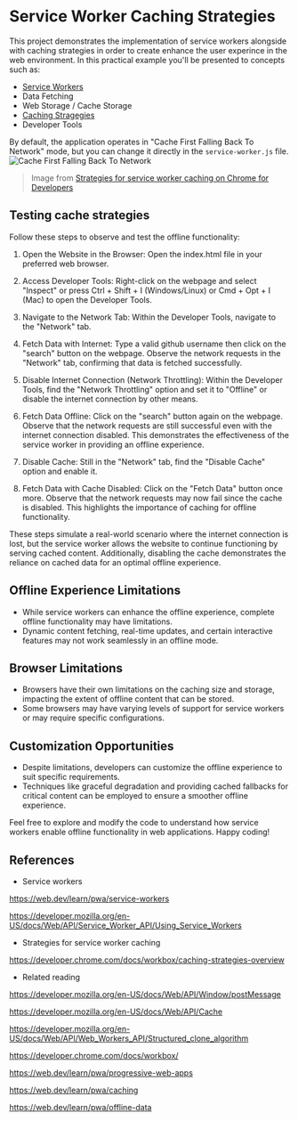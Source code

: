 # Service Worker Caching Strategies

This project demonstrates the implementation of service workers alongside with caching strategies in order to create enhance the user experince in the web environment.
In this practical example you'll be presented to concepts such as:

- [Service Workers](https://web.dev/learn/pwa/service-workers)
- Data Fetching
- Web Storage / Cache Storage
- [Caching Stragegies](https://developer.chrome.com/docs/workbox/caching-strategies-overview)
- Developer Tools

By default, the application operates in "Cache First Falling Back To Network" mode, but you can change it directly in the `service-worker.js` file.
![Cache First Falling Back To Network](https://github.com/robertheory/service-worker-offline-first/assets/41833666/39731181-dab8-43e2-bdc6-c1beefffbb34)

> Image from [Strategies for service worker caching on Chrome for Developers](https://developer.chrome.com/docs/workbox/caching-strategies-overview#cache_first_falling_back_to_network)

## Testing cache strategies

Follow these steps to observe and test the offline functionality:

1. Open the Website in the Browser:
   Open the index.html file in your preferred web browser.

2. Access Developer Tools:
   Right-click on the webpage and select "Inspect" or press Ctrl + Shift + I (Windows/Linux) or Cmd + Opt + I (Mac) to open the Developer Tools.

3. Navigate to the Network Tab:
   Within the Developer Tools, navigate to the "Network" tab.

4. Fetch Data with Internet:
   Type a valid github username then click on the "search" button on the webpage.
   Observe the network requests in the "Network" tab, confirming that data is fetched successfully.

5. Disable Internet Connection (Network Throttling):
   Within the Developer Tools, find the "Network Throttling" option and set it to "Offline" or disable the internet connection by other means.

6. Fetch Data Offline:
   Click on the "search" button again on the webpage.
   Observe that the network requests are still successful even with the internet connection disabled. This demonstrates the effectiveness of the service worker in providing an offline experience.

7. Disable Cache:
   Still in the "Network" tab, find the "Disable Cache" option and enable it.

8. Fetch Data with Cache Disabled:
   Click on the "Fetch Data" button once more.
   Observe that the network requests may now fail since the cache is disabled. This highlights the importance of caching for offline functionality.

These steps simulate a real-world scenario where the internet connection is lost, but the service worker allows the website to continue functioning by serving cached content.
Additionally, disabling the cache demonstrates the reliance on cached data for an optimal offline experience.

## Offline Experience Limitations

- While service workers can enhance the offline experience, complete offline functionality may have limitations.
- Dynamic content fetching, real-time updates, and certain interactive features may not work seamlessly in an offline mode.

## Browser Limitations

- Browsers have their own limitations on the caching size and storage, impacting the extent of offline content that can be stored.
- Some browsers may have varying levels of support for service workers or may require specific configurations.

## Customization Opportunities

- Despite limitations, developers can customize the offline experience to suit specific requirements.
- Techniques like graceful degradation and providing cached fallbacks for critical content can be employed to ensure a smoother offline experience.

Feel free to explore and modify the code to understand how service workers enable offline functionality in web applications. Happy coding!

## References

- Service workers

<https://web.dev/learn/pwa/service-workers>

<https://developer.mozilla.org/en-US/docs/Web/API/Service_Worker_API/Using_Service_Workers>

- Strategies for service worker caching

<https://developer.chrome.com/docs/workbox/caching-strategies-overview>

- Related reading

<https://developer.mozilla.org/en-US/docs/Web/API/Window/postMessage>

<https://developer.mozilla.org/en-US/docs/Web/API/Cache>

<https://developer.mozilla.org/en-US/docs/Web/API/Web_Workers_API/Structured_clone_algorithm>

<https://developer.chrome.com/docs/workbox/>

<https://web.dev/learn/pwa/progressive-web-apps>

<https://web.dev/learn/pwa/caching>

<https://web.dev/learn/pwa/offline-data>
